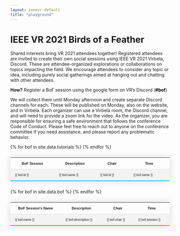 ```yaml
---
layout: ieeevr-default
title: "playground"
---
```

<style>
    .styled-table {
        border-collapse: collapse;
        margin: 25px 0;
        font-size: 0.8em;
        font-family: sans-serif;
        /*min-width: 400px;*/
        box-shadow: 0 0 20px rgba(0, 0, 0, 0.15);
        display: table;
    }

    .styled-table thead tr {
        background-color: #00aeef;
        color: #ffffff;
        text-align: left;
    }

    .styled-table th,
    .styled-table td {
        padding: 12px 15px;
    }

    .styled-table tbody tr {
        border-bottom: 1px solid #dddddd;
    }

    .styled-table tbody tr:nth-of-type(even) {
        background-color: #f3f3f3;
    }

    .styled-table tbody tr:last-of-type {
        border-bottom: 2px solid #00aeef;
    }

    .styled-table tbody tr.active-row {
        font-weight: bold;
        color: #00aeef;
    }

</style>

<div>
    
<h1>IEEE VR 2021 Birds of a Feather</h1>

<p> Shared interests bring VR 2021 attendees together! Registered attendees are invited to create their own social sessions using IEEE VR 2021 Virbela, Discord. 
    These are attendee-organized explorations or collaborations on topics impacting the field.
    We encourage attendees to consider any topic or idea, including purely social gatherings aimed at hanging out and chatting with other attendees. <br> </p> 
    <p> <strong>How?</strong> Register a BoF session using the google form on VR’s Discord (<b style="color: black">#bof</b>) <br></p> 
    <p>We will collect them until Monday afternoon and create separate Discord channels for each. These will be published on Monday, also on the website, and in Virbela. Each organizer can use a Virbela room, the Discord channel, and will need to provide a zoom link for the video. As the organizer, you are responsible for ensuring a safe environment that follows the conference Code of Conduct. Please feel free to reach out to anyone on the conference committee if you need assistance, and please report any problematic behavior.</p>

</div>

<table class="styled-table" style="font-size: 0.8em;">
                <tr>
                    <th>BoF Session</th>
                    <th>Description</th>
                    <th>Chair</th>
                    <th>Time</th>
                </tr>
                {% for bof in site.data.tutorials %}
                <tr>
                    <td style="font-size: 0.9em;">{{ bof.id }}</td>
                    <td style="font-size: 0.9em;">{{ bof.name }}</td>
                    <td style="font-size: 0.9em;">{{ bof.id }}</td>
                    <td style="font-size: 0.9em;">{{ bof.name }}</td>

</tr>
                {% endfor %}

</table>



<table class="styled-table" style="font-size: 0.8em;">
                <tr>
                    <th>BoF Session's Name</th>
                    <th>Description</th>
                    <th>Chair</th>
                    <th>Time</th>
                </tr>
                {% for bof in site.data.bof %}
                <tr>
                    <td style="font-size: 0.9em;">{{ bof.name }}</td>
                    <td style="font-size: 0.9em;">{{ bof.description }}</td>
                    <td style="font-size: 0.9em;">{{ bof.chair }}</td>
                    <td style="font-size: 0.9em;">{{ bof.session }}</td>

</tr>
                {% endfor %}

</table>



